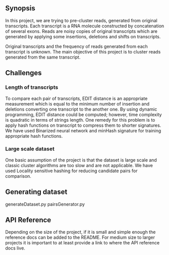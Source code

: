 ## Synopsis

In this project, we are trying to pre-cluster reads, generated from original transcripts. Each transcript is a RNA molecule
constructed by concatenation of several exons. Reads are noisy copies of original transcripts which are generated by applying some insertions, deletions and shifts on transcripts.

Original transcripts and the frequency of reads generated from each transcript is unknown. The main objective of this project is to cluster reads generated from the same transcript.

## Challenges

### Length of transcripts
To compare each pair of transcripts, EDIT distance is an appropriate measurement which is equal to the minimum number of insertion and deletions
converting one transcript to the another one. By using dynamic programming, EDIT distance could be computed; however, time complexity is quadratic in terms of
strings length. One remedy for this problem is to apply hash functions on transcript to compress them to shorter signatures.
We have used Binarized neural network and minHash signature for training appropriate hash functions.

### Large scale dataset
One basic assumption of the project is that the dataset is large scale and classic cluster algorithms are too slow and are not applicable.
We have used Locality sensitive hashing for reducing candidate pairs for comparison.

## Generating dataset
generateDataset.py
pairsGenerator.py

## API Reference
Depending on the size of the project, if it is small and simple enough the reference docs can be added to the README. For medium size to larger projects it is important to at least provide a link to where the API reference docs live.

